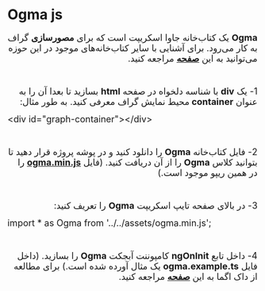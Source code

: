 <div style="line-height: normal; overflow: hidden">
<h1>Ogma js</h1>

<p dir="rtl"><span style="font-size:18px"><strong>Ogma</strong> یک کتاب‌خانه جاوا اسکریپت است که برای <strong>مصورسازی</strong> گراف به کار می‌رود. برای آشنایی با سایر کتاب‌خانه‌های موجود در این حوزه می‌توانید به این <strong><a href="https://medium.com/@Elise_Deux/the-list-of-graph-visualization-libraries-7a7b89aab6a6">صفحه</a></strong> مراجعه کنید.</span></p>

<br/>

<p dir="rtl"><span style="font-size:18px">1- یک <strong>div</strong> با شناسه دلخواه در صفحه <strong>html</strong> بسازید تا بعدا آن را به عنوان <strong>container </strong>محیط نمایش گراف معرفی کنید. به طور مثال:</span></p>

<p><span style="font-size:18px">&lt;div&nbsp;id="graph-container"&gt;&lt;/div&gt;</span></p>

<br/>

<p dir="rtl"><span style="font-size:18px">2- فایل کتاب‌خانه <strong>Ogma</strong> را دانلود کنید و در پوشه پروژه قرار دهید تا بتوانید کلاس <strong>Ogma</strong> را از آن دریافت کنید. (فایل <strong><a href="../Assets/scripts/ogma.min.rar">ogma.min.js</a></strong> را در همین ریپو موجود است.)</span></p>

<br/>

<p dir="rtl"><span style="font-size:18px">3- در بالای صفحه تایپ اسکریپت <strong>Ogma</strong> را تعریف کنید:</span></p>

<p><span style="font-size:18px">import&nbsp;*&nbsp;as&nbsp;Ogma&nbsp;from&nbsp;'../../assets/ogma.min.js';</span></p>

<br/>

<p dir="rtl"><span style="font-size:18px">4- داخل تابع&nbsp;<strong>ngOnInit</strong> کامپوننت آبجکت <strong>Ogma</strong> را بسازید. (داخل فایل <strong>ogma.example.ts</strong> یک مثال آورده شده است.) برای مطالعه از داک اگما به این <strong><a href="https://doc.linkurio.us/ogma/latest/quickstart.html">صفحه</a></strong>&nbsp;مراجعه کنید.</span></p>

<p>&nbsp;</p>
<p dir="rtl">&nbsp;</p>
<p dir="rtl">&nbsp;</p>
</div>
